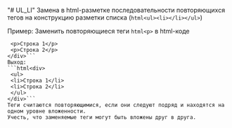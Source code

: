 "# UL_LI"
Замена в html-разметке последовательности повторяющихся тегов на конструкцию разметки списка (```html<ul><li></li></ul>```)

Пример: Заменить повторяющиеся теги ```html<p>``` в html-коде
```html<div>
 <p>Строка 1</p>
 <p>Строка 2</p>
</div>```
Выход:
```html<div>
 <ul>
 <li>Строка 1</li>
 <li>Строка 2</li>
 </ul>
</div>```
Теги считаются повторяющимися, если они следуют подряд и находятся на одном уровне вложенности.
Учесть, что заменяемые теги могут быть вложены друг в друга.
